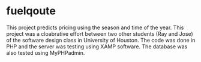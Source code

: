 # fuelqoute
This project predicts pricing using the season and time of the year. This project was a cloabrative effort between two other students (Ray
and Jose) of the software design class in University of Houston. The code was done in PHP and the server was testing using XAMP software.
The database was also tested using MyPHPadmin.
